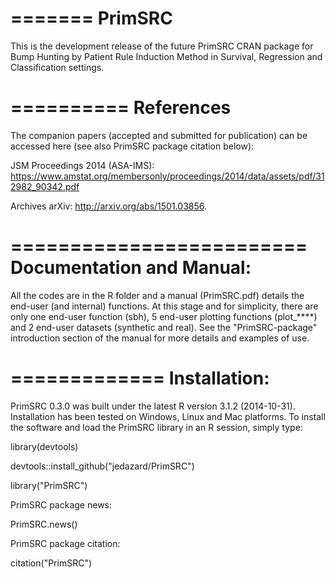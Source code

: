 =======
PrimSRC
=======
This is the development release of the future PrimSRC CRAN package for Bump Hunting by Patient Rule Induction Method in Survival, Regression and Classification settings. 

==========
References
==========
The companion papers (accepted and submitted for publication) can be accessed here (see also PrimSRC package citation below):

JSM Proceedings 2014 (ASA-IMS): https://www.amstat.org/membersonly/proceedings/2014/data/assets/pdf/312982_90342.pdf

Archives arXiv: http://arxiv.org/abs/1501.03856.

=========================
Documentation and Manual: 
=========================
All the codes are in the R folder and a manual (PrimSRC.pdf) details the end-user (and internal) functions. At this stage and for simplicity, there are only one end-user function (sbh), 5 end-user plotting functions (plot_****) and 2 end-user datasets (synthetic and real). See the "PrimSRC-package" introduction section of the manual for more details and examples of use.

=============
Installation: 
=============
PrimSRC 0.3.0 was built under the latest R version 3.1.2 (2014-10-31).
Installation has been tested on Windows, Linux and Mac platforms.
To install the software and load the PrimSRC library in an R session, simply type:

library(devtools)

devtools::install_github("jedazard/PrimSRC")

library("PrimSRC")

PrimSRC package news:

PrimSRC.news()

PrimSRC package citation:

citation("PrimSRC")
